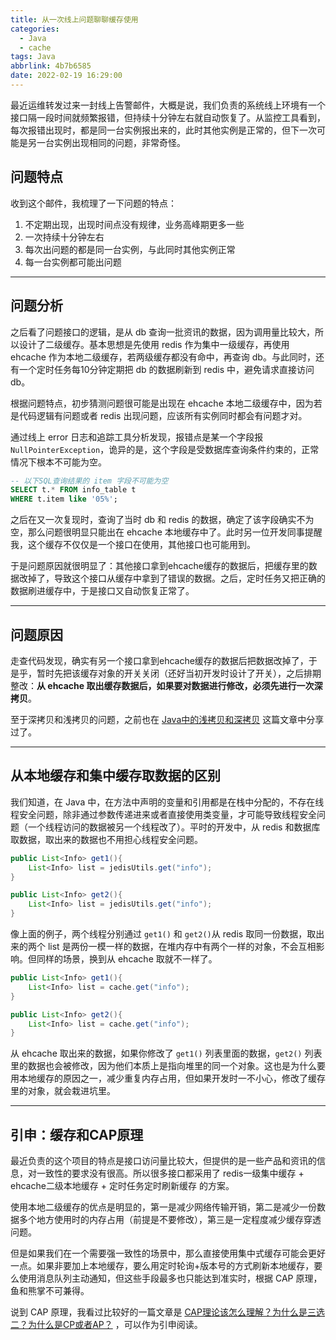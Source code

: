 ```yaml
---
title: 从一次线上问题聊聊缓存使用
categories:
  - Java
  - cache
tags: Java
abbrlink: 4b7b6585
date: 2022-02-19 16:29:00
---
```


最近运维转发过来一封线上告警邮件，大概是说，我们负责的系统线上环境有一个接口隔一段时间就频繁报错，但持续十分钟左右就自动恢复了。从监控工具看到，每次报错出现时，都是同一台实例报出来的，此时其他实例是正常的，但下一次可能是另一台实例出现相同的问题，非常奇怪。

<!-- more -->

## 问题特点

收到这个邮件，我梳理了一下问题的特点：

1. 不定期出现，出现时间点没有规律，业务高峰期更多一些
2. 一次持续十分钟左右
3. 每次出问题的都是同一台实例，与此同时其他实例正常
4. 每一台实例都可能出问题

---

## 问题分析

之后看了问题接口的逻辑，是从 db 查询一批资讯的数据，因为调用量比较大，所以设计了二级缓存。基本思想是先使用 redis 作为集中一级缓存，再使用 ehcache 作为本地二级缓存，若两级缓存都没有命中，再查询 db。与此同时，还有一个定时任务每10分钟定期把 db 的数据刷新到 redis 中，避免请求直接访问db。

根据问题特点，初步猜测问题很可能是出现在 ehcache 本地二级缓存中，因为若是代码逻辑有问题或者 redis 出现问题，应该所有实例同时都会有问题才对。

通过线上 error 日志和追踪工具分析发现，报错点是某一个字段报 `NullPointerException`，诡异的是，这个字段是受数据库查询条件约束的，正常情况下根本不可能为空。

```SQL
-- 以下SQL查询结果的 item 字段不可能为空
SELECT t.* FROM info_table t
WHERE t.item like '05%';
```

之后在又一次复现时，查询了当时 db 和 redis 的数据，确定了该字段确实不为空，那么问题很明显只能出在 ehcache 本地缓存中了。此时另一位开发同事提醒我，这个缓存不仅仅是一个接口在使用，其他接口也可能用到。

于是问题原因就很明显了：其他接口拿到ehcache缓存的数据后，把缓存里的数据改掉了，导致这个接口从缓存中拿到了错误的数据。之后，定时任务又把正确的数据刷进缓存中，于是接口又自动恢复正常了。

---

## 问题原因

走查代码发现，确实有另一个接口拿到ehcache缓存的数据后把数据改掉了，于是乎，暂时先把该缓存对象的开关关闭（还好当初开发时设计了开关），之后排期整改：**从 ehcache 取出缓存数据后，如果要对数据进行修改，必须先进行一次深拷贝**。

至于深拷贝和浅拷贝的问题，之前也在 [Java中的浅拷贝和深拷贝](../post/499617c5.html) 这篇文章中分享过了。

---

## 从本地缓存和集中缓存取数据的区别

我们知道，在 Java 中，在方法中声明的变量和引用都是在栈中分配的，不存在线程安全问题，除非通过参数传递进来或者直接使用类变量，才可能导致线程安全问题（一个线程访问的数据被另一个线程改了）。平时的开发中，从 redis 和数据库取数据，取出来的数据也不用担心线程安全问题。

```java
public List<Info> get1(){
    List<Info> list = jedisUtils.get("info");
}

public List<Info> get2(){
    List<Info> list = jedisUtils.get("info");
}
```

像上面的例子，两个线程分别通过 `get1()` 和 `get2()`从 redis 取同一份数据，取出来的两个 list 是两份一模一样的数据，在堆内存中有两个一样的对象，不会互相影响。但同样的场景，换到从 ehcache 取就不一样了。

```java
public List<Info> get1(){
    List<Info> list = cache.get("info");
}

public List<Info> get2(){
    List<Info> list = cache.get("info");
}
```

从 ehcache 取出来的数据，如果你修改了 `get1()` 列表里面的数据，`get2()` 列表里的数据也会被修改，因为他们本质上是指向堆里的同一个对象。这也是为什么要用本地缓存的原因之一，减少重复内存占用，但如果开发时一不小心，修改了缓存里的对象，就会栽进坑里。

---

## 引申：缓存和CAP原理

最近负责的这个项目的特点是接口访问量比较大，但提供的是一些产品和资讯的信息，对一致性的要求没有很高。所以很多接口都采用了 redis一级集中缓存 + ehcache二级本地缓存 + 定时任务定时刷新缓存 的方案。

使用本地二级缓存的优点是明显的，第一是减少网络传输开销，第二是减少一份数据多个地方使用时的内存占用（前提是不要修改），第三是一定程度减少缓存穿透问题。

但是如果我们在一个需要强一致性的场景中，那么直接使用集中式缓存可能会更好一点。如果非要加上本地缓存，要么用定时轮询+版本号的方式刷新本地缓存，要么使用消息队列主动通知，但这些手段最多也只能达到准实时，根据 CAP 原理，鱼和熊掌不可兼得。

说到 CAP 原理，我看过比较好的一篇文章是 [CAP理论该怎么理解？为什么是三选二？为什么是CP或者AP？](https://zhuanlan.zhihu.com/p/338835258) ，可以作为引申阅读。
